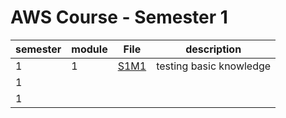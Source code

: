 # AWS Course - Semester 1

| semester | module | File          | description                        |
|----------|--------|------         |------------------------------------|
|    1     |    1   |[S1M1](S1M1.md)|   testing basic knowledge          |
|    1     |        |               |                                    |
|    1     |        |               |                                    |